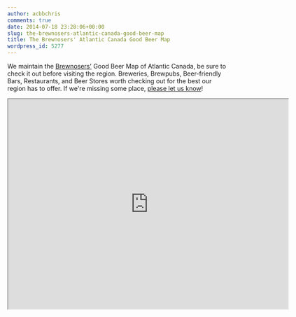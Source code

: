 ```yaml
---
author: acbbchris
comments: true
date: 2014-07-18 23:28:06+00:00
slug: the-brewnosers-atlantic-canada-good-beer-map
title: The Brewnosers' Atlantic Canada Good Beer Map
wordpress_id: 5277
---
```


We maintain the [Brewnosers'](http://www.brewnosers.org/forums) Good Beer Map of Atlantic Canada, be sure to check it out before visiting the region. Breweries, Brewpubs, Beer-friendly Bars, Restaurants, and Beer Stores worth checking out for the best our region has to offer. If we're missing some place, [please let us know](mailto:ACBeerBlog@gmail.com)!

<iframe src="https://www.google.com/maps/d/u/0/embed?mid=z436AcjIfJsQ.ki4pZmsBOXvs" width="640" height="480"></iframe>


